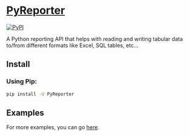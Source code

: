 # [PyReporter](https://github.com/Alex-Au1/PyReporter)
[![PyPI](https://img.shields.io/pypi/v/PyReporter)](https://pypi.org/project/PyReporter)

A Python reporting API that helps with reading and writing tabular data to/from different formats like Excel, SQL tables, etc...


## Install

### Using Pip:
```bash
pip install -U PyReporter
```

## Examples
For more examples, you can go [here](https://github.com/Alex-Au1/PyReporter/tree/main/examples).
